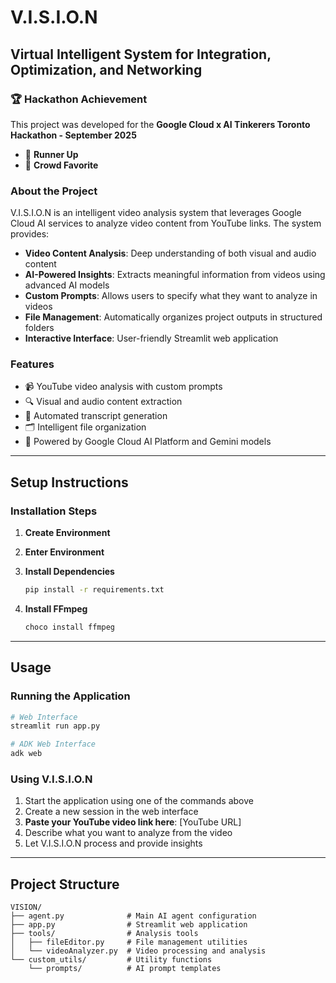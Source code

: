 # V.I.S.I.O.N

## Virtual Intelligent System for Integration, Optimization, and Networking

### 🏆 Hackathon Achievement

This project was developed for the **Google Cloud x AI Tinkerers Toronto Hackathon - September 2025**

- 🥈 **Runner Up**
- 🎉 **Crowd Favorite**

### About the Project

V.I.S.I.O.N is an intelligent video analysis system that leverages Google Cloud AI services to analyze video content from YouTube links. The system provides:

- **Video Content Analysis**: Deep understanding of both visual and audio content
- **AI-Powered Insights**: Extracts meaningful information from videos using advanced AI models
- **Custom Prompts**: Allows users to specify what they want to analyze in videos
- **File Management**: Automatically organizes project outputs in structured folders
- **Interactive Interface**: User-friendly Streamlit web application

### Features

- 📹 YouTube video analysis with custom prompts
- 🔍 Visual and audio content extraction
- 📝 Automated transcript generation
- 🗂️ Intelligent file organization
- 🤖 Powered by Google Cloud AI Platform and Gemini models

---

## Setup Instructions

### Installation Steps

1. **Create Environment**
2. **Enter Environment**
3. **Install Dependencies**

   ```bash
   pip install -r requirements.txt
   ```

4. **Install FFmpeg**

   ```bash
   choco install ffmpeg
   ```

---

## Usage

### Running the Application

```bash
# Web Interface
streamlit run app.py

# ADK Web Interface
adk web
```

### Using V.I.S.I.O.N

1. Start the application using one of the commands above
2. Create a new session in the web interface
3. **Paste your YouTube video link here**: [YouTube URL]
4. Describe what you want to analyze from the video
5. Let V.I.S.I.O.N process and provide insights

---

## Project Structure

```text
VISION/
├── agent.py              # Main AI agent configuration
├── app.py                # Streamlit web application
├── tools/                # Analysis tools
│   ├── fileEditor.py     # File management utilities
│   └── videoAnalyzer.py  # Video processing and analysis
└── custom_utils/         # Utility functions
    └── prompts/          # AI prompt templates
```